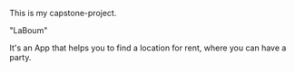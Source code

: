 This is my capstone-project.

"LaBoum"

It's an App that helps you to find a location for rent, where you can have a party.
